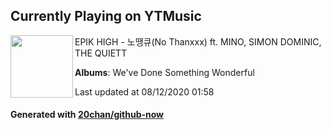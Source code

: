 ## Currently Playing on YTMusic

[<img align="left" width="100" src="https://lh3.googleusercontent.com/xp2e1iTDxpidKsW4OdbMnoJcKTeFW-O6K-IqAFaOyGYpdtf3Io2lXyxDFmxqsfr-9q2LbOi_dNu6PqHl">](https://music.youtube.com/channel/UCoNq-kohNtB6l7ChNheqW0g)

EPIK HIGH - 노땡큐(No Thanxxx) ft. MINO, SIMON DOMINIC, THE QUIETT

**Albums**: We've Done Something Wonderful

Last updated at 08/12/2020 01:58

#### Generated with [20chan/github-now](https://github.com/20chan/github-now)


<!--
**20chan/20chan** is a ✨ _special_ ✨ repository because its `README.md` (this file) appears on your GitHub profile.

Here are some ideas to get you started:

- 🔭 I’m currently working on ...
- 🌱 I’m currently learning ...
- 👯 I’m looking to collaborate on ...
- 🤔 I’m looking for help with ...
- 💬 Ask me about ...
- 📫 How to reach me: ...
- 😄 Pronouns: ...
- ⚡ Fun fact: ...
-->
